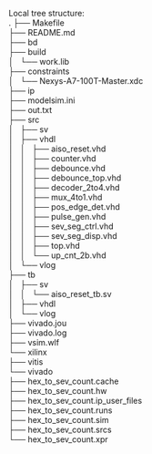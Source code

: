 Local tree structure:  
.
├── Makefile  
├── README.md  
├── bd  
├── build  
│   └── work.lib  
├── constraints  
│   └── Nexys-A7-100T-Master.xdc  
├── ip  
├── modelsim.ini  
├── out.txt  
├── src  
│   ├── sv  
│   ├── vhdl  
│   │   ├── aiso_reset.vhd  
│   │   ├── counter.vhd  
│   │   ├── debounce.vhd  
│   │   ├── debounce_top.vhd  
│   │   ├── decoder_2to4.vhd  
│   │   ├── mux_4to1.vhd  
│   │   ├── pos_edge_det.vhd  
│   │   ├── pulse_gen.vhd  
│   │   ├── sev_seg_ctrl.vhd  
│   │   ├── sev_seg_disp.vhd  
│   │   ├── top.vhd  
│   │   └── up_cnt_2b.vhd  
│   └── vlog  
├── tb  
│   ├── sv  
│   │   └── aiso_reset_tb.sv  
│   ├── vhdl  
│   └── vlog  
├── vivado.jou  
├── vivado.log  
├── vsim.wlf  
└── xilinx  
    ├── vitis  
    └── vivado  
        ├── hex_to_sev_count.cache  
        ├── hex_to_sev_count.hw  
        ├── hex_to_sev_count.ip_user_files  
        ├── hex_to_sev_count.runs  
        ├── hex_to_sev_count.sim  
        ├── hex_to_sev_count.srcs  
        └── hex_to_sev_count.xpr  
